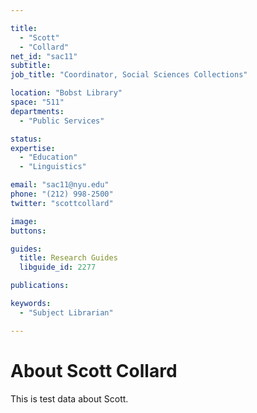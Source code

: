 ```yaml
---

title:
  - "Scott"
  - "Collard"
net_id: "sac11"
subtitle: 
job_title: "Coordinator, Social Sciences Collections"

location: "Bobst Library"
space: "511"
departments:
  - "Public Services"

status: 
expertise:
  - "Education"
  - "Linguistics"

email: "sac11@nyu.edu"
phone: "(212) 998-2500"
twitter: "scottcollard"

image: 
buttons:

guides:
  title: Research Guides
  libguide_id: 2277

publications:

keywords:
  - "Subject Librarian"

---
```


# About Scott Collard

This is test data about Scott.
